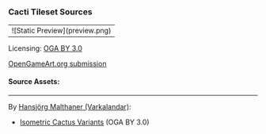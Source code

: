 ### Cacti Tileset Sources

<table style="border: 0px;">
  <tr style="border: 0px;">
    <td style="border: 0px; vertical-align: top; text-align: center;">
      ![Static Preview](preview.png)
    </td>
  </tr>
</table>


Licensing: [OGA BY 3.0](http://static.opengameart.org/OGA-BY-3.0.txt)

[OpenGameArt.org submission](https://opengameart.org/node/108815)

#### Source Assets:
---

By [Hansjörg Malthaner (Varkalandar)](https://opengameart.org/users/varkalandar):
- [Isometric Cactus Variants](https://opengameart.org/node/71279) (OGA BY 3.0)
